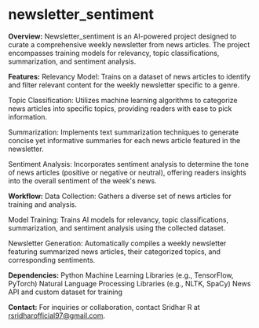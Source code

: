 # newsletter_sentiment
**Overview:**
Newsletter_sentiment is an AI-powered project designed to curate a comprehensive weekly newsletter from news articles. The project encompasses training models for relevancy, topic classifications, summarization, and sentiment analysis.

**Features:**
Relevancy Model:
Trains on a dataset of news articles to identify and filter relevant content for the weekly newsletter specific to a genre.

Topic Classification:
Utilizes machine learning algorithms to categorize news articles into specific topics, providing readers with ease to pick information.

Summarization:
Implements text summarization techniques to generate concise yet informative summaries for each news article featured in the newsletter.

Sentiment Analysis:
Incorporates sentiment analysis to determine the tone of news articles (positive or negative or neutral), offering readers insights into the overall sentiment of the week's news.

**Workflow:**
Data Collection:
Gathers a diverse set of news articles for training and analysis.

Model Training:
Trains AI models for relevancy, topic classifications, summarization, and sentiment analysis using the collected dataset.

Newsletter Generation:
Automatically compiles a weekly newsletter featuring summarized news articles, their categorized topics, and corresponding sentiments.

**Dependencies:**
Python
Machine Learning Libraries (e.g., TensorFlow, PyTorch)
Natural Language Processing Libraries (e.g., NLTK, SpaCy)
News API and custom dataset for training

**Contact:**
For inquiries or collaboration, contact Sridhar R at rsridharofficial97@gmail.com.

